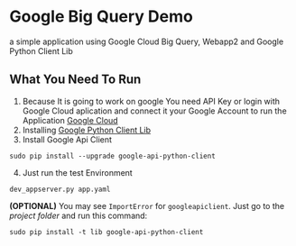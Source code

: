 # Google Big Query Demo
a simple application using Google Cloud Big Query, Webapp2 and Google Python Client Lib

## What You Need To Run
1. Because It is going to work on google You need API Key or login with Google Cloud aplication and connect it your Google Account to run the Application [Google Cloud](https://cloud.google.com/sdk/downloads)
2. Installing [Google Python Client Lib](https://developers.google.com/api-client-library/python/start/installation)
3. Install Google Api Client
```
sudo pip install --upgrade google-api-python-client
```
4. Just run the test Environment
```
dev_appserver.py app.yaml
```
**(OPTIONAL)** You may see `ImportError` for `googleapiclient`. Just go to the *project folder* and run this command:
```
sudo pip install -t lib google-api-python-client
```
